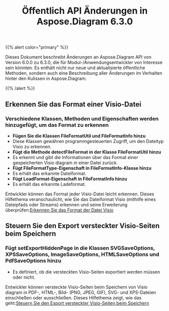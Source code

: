 ﻿---
title: Öffentlich API Änderungen in Aspose.Diagram 6.3.0
type: docs
weight: 40
url: /de/java/public-api-changes-in-aspose-diagram-6-3-0/
---
{{% alert color="primary" %}} 

Dieses Dokument beschreibt Änderungen an Aspose.Diagram API von Version 6.0.0 zu 6.3.0, die für Modul-/Anwendungsentwickler von Interesse sein könnten. Es enthält nicht nur neue und aktualisierte öffentliche Methoden, sondern auch eine Beschreibung aller Änderungen im Verhalten hinter den Kulissen in Aspose.Diagram.

{{% /alert %}} 
## **Erkennen Sie das Format einer Visio-Datei**
### **Verschiedene Klassen, Methoden und Eigenschaften werden hinzugefügt, um das Format zu erkennen**
- **Fügen Sie die Klassen FileFormatUtil und FileFormatInfo hinzu** 
 - Diese Klassen gewähren programmgesteuerten Zugriff, um den Dateityp Visio zu erkennen.
- **Fügt die Methode detectFileFormat in der Klasse FileFormatUtil hinzu** 
 - Es erkennt und gibt die Informationen über das Format einer gespeicherten Visio diagram in einer Datei zurück.
- **Fügt FileFormatType-Eigenschaft in FileFormatInfo-Klasse hinzu** 
 - Es erhält das erkannte Dateiformat.
- **Fügt LoadFormat-Eigenschaft in FileFormatInfo hinzu** 
 - Es erhält das erkannte Ladeformat.

 Entwickler können das Format jeder Visio-Datei leicht erkennen. Dieses Hilfethema veranschaulicht, wie Sie das Dateiformat Visio (mithilfe eines Dateipfads oder Streams) erkennen und seine Erweiterung überprüfen:[Erkennen Sie das Format der Datei Visio](/diagram/de/java/introduction/#Introduction-DetecttheFormatofVisioFile)
## **Steuern Sie den Export versteckter Visio-Seiten beim Speichern**
### **Fügt setExportHiddenPage in die Klassen SVGSaveOptions, XPSSaveOptions, ImageSaveOptions, HTMLSaveOptions und PdfSaveOptions hinzu**
- Es definiert, ob die versteckten Visio-Seiten exportiert werden müssen oder nicht.

 Entwickler können versteckte Visio-Seiten beim Speichern von Visio diagram in PDF-, HTML-, Bild- (PNG, JPEG, GIF), SVG- und XPS-Dateien einschließen oder ausschließen. Dieses Hilfethema zeigt, wie das geht:[Steuern Sie den Export versteckter Visio-Seiten beim Speichern](/diagram/de/java/set-orientation-and-control-the-export-of-hidden-visio-pages-on-saving/#control-the-export-of-hidden-visio-pages-on-saving)
